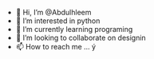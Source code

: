 - 👋 Hi, I’m @Abdulhleem
- 👀 I’m interested in python
- 🌱 I’m currently learning programing
- 💞️ I’m looking to collaborate on designin
- 📫 How to reach me ...
ý
<!---
Abdulhleem/Abdulhleem is a ✨ special ✨ repository because its `README.md` (this file) appears on your GitHub profile.
You can click the Preview link to take a look at your changes.
--->
